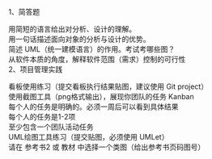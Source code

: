 1、简答题  

用简短的语言给出对分析、设计的理解。  
用一句话描述面向对象的分析与设计的优势。  
简述 UML（统一建模语言）的作用。考试考哪些图？  
从软件本质的角度，解释软件范围（需求）控制的可行性  
2、项目管理实践  

看板使用练习（提交看板执行结果贴图，建议使用 Git project）  
使用截图工具（png格式输出），展现你团队的任务 Kanban  
每个人的任务是明确的。必须一周后可以看到具体结果  
每个人的任务是1-2项  
至少包含一个团队活动任务  
UML绘图工具练习（提交贴图，必须使用 UMLet）  
请在 参考书2 或 教材 中选择一个类图（给出参考书页码图号）  
